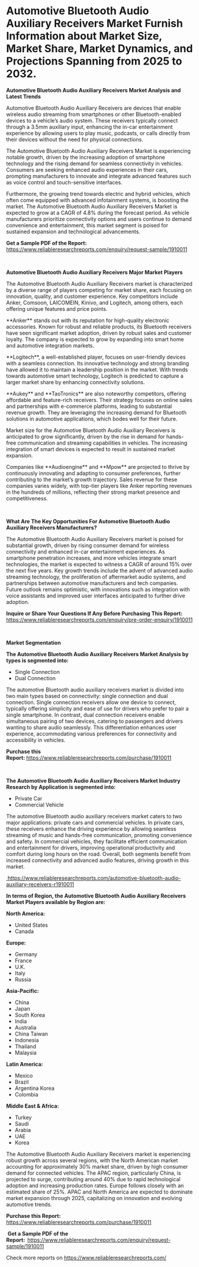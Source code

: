 <p><h1>Automotive Bluetooth Audio Auxiliary Receivers Market Furnish Information about Market Size, Market Share, Market Dynamics, and Projections Spanning from 2025 to 2032.</h1></p><p><strong>Automotive Bluetooth Audio Auxiliary Receivers Market Analysis and Latest Trends</strong></p>
<p><p>Automotive Bluetooth Audio Auxiliary Receivers are devices that enable wireless audio streaming from smartphones or other Bluetooth-enabled devices to a vehicle’s audio system. These receivers typically connect through a 3.5mm auxiliary input, enhancing the in-car entertainment experience by allowing users to play music, podcasts, or calls directly from their devices without the need for physical connections.</p><p>The Automotive Bluetooth Audio Auxiliary Receivers Market is experiencing notable growth, driven by the increasing adoption of smartphone technology and the rising demand for seamless connectivity in vehicles. Consumers are seeking enhanced audio experiences in their cars, prompting manufacturers to innovate and integrate advanced features such as voice control and touch-sensitive interfaces.</p><p>Furthermore, the growing trend towards electric and hybrid vehicles, which often come equipped with advanced infotainment systems, is boosting the market. The Automotive Bluetooth Audio Auxiliary Receivers Market is expected to grow at a CAGR of 4.8% during the forecast period. As vehicle manufacturers prioritize connectivity options and users continue to demand convenience and entertainment, this market segment is poised for sustained expansion and technological advancements.</p></p>
<p><strong>Get a Sample PDF of the Report:&nbsp;</strong> <a href="https://www.reliableresearchreports.com/enquiry/request-sample/1910011?utm_campaign=2279&utm_medium=2&utm_source=Github&utm_content=ia&utm_term=31032025&utm_id=automotive-bluetooth-audio-auxiliary-receivers">https://www.reliableresearchreports.com/enquiry/request-sample/1910011</a></p>
<p>&nbsp;</p>
<p><strong>Automotive Bluetooth Audio Auxiliary Receivers Major Market Players</strong></p>
<p><p>The Automotive Bluetooth Audio Auxiliary Receivers market is characterized by a diverse range of players competing for market share, each focusing on innovation, quality, and customer experience. Key competitors include Anker, Comsoon, LAICOMEIN, Kinivo, and Logitech, among others, each offering unique features and price points.</p><p>**Anker** stands out with its reputation for high-quality electronic accessories. Known for robust and reliable products, its Bluetooth receivers have seen significant market adoption, driven by robust sales and customer loyalty. The company is expected to grow by expanding into smart home and automotive integration markets.</p><p>**Logitech**, a well-established player, focuses on user-friendly devices with a seamless connection. Its innovative technology and strong branding have allowed it to maintain a leadership position in the market. With trends towards automotive smart technology, Logitech is predicted to capture a larger market share by enhancing connectivity solutions.</p><p>**Aukey** and **TaoTronics** are also noteworthy competitors, offering affordable and feature-rich receivers. Their strategy focuses on online sales and partnerships with e-commerce platforms, leading to substantial revenue growth. They are leveraging the increasing demand for Bluetooth solutions in automotive applications, which bodes well for their future.</p><p>Market size for the Automotive Bluetooth Audio Auxiliary Receivers is anticipated to grow significantly, driven by the rise in demand for hands-free communication and streaming capabilities in vehicles. The increasing integration of smart devices is expected to result in sustained market expansion. </p><p>Companies like **Audioengine** and **Mpow** are projected to thrive by continuously innovating and adapting to consumer preferences, further contributing to the market’s growth trajectory. Sales revenue for these companies varies widely, with top-tier players like Anker reporting revenues in the hundreds of millions, reflecting their strong market presence and competitiveness.</p></p>
<p>&nbsp;</p>
<p><strong>What Are The Key Opportunities For Automotive Bluetooth Audio Auxiliary Receivers Manufacturers?</strong></p>
<p><p>The Automotive Bluetooth Audio Auxiliary Receivers market is poised for substantial growth, driven by rising consumer demand for wireless connectivity and enhanced in-car entertainment experiences. As smartphone penetration increases, and more vehicles integrate smart technologies, the market is expected to witness a CAGR of around 15% over the next five years. Key growth trends include the advent of advanced audio streaming technology, the proliferation of aftermarket audio systems, and partnerships between automotive manufacturers and tech companies. Future outlook remains optimistic, with innovations such as integration with voice assistants and improved user interfaces anticipated to further drive adoption.</p></p>
<p><strong>Inquire or Share Your Questions If Any Before Purchasing This Report:</strong> <a href="https://www.reliableresearchreports.com/enquiry/pre-order-enquiry/1910011?utm_campaign=2279&utm_medium=2&utm_source=Github&utm_content=ia&utm_term=31032025&utm_id=automotive-bluetooth-audio-auxiliary-receivers">https://www.reliableresearchreports.com/enquiry/pre-order-enquiry/1910011</a></p>
<p>&nbsp;</p>
<p><strong>Market Segmentation</strong></p>
<p><strong>The Automotive Bluetooth Audio Auxiliary Receivers Market Analysis by types is segmented into:</strong></p>
<p><ul><li>Single Connection</li><li>Dual Connection</li></ul></p>
<p><p>The automotive Bluetooth audio auxiliary receivers market is divided into two main types based on connectivity: single connection and dual connection. Single connection receivers allow one device to connect, typically offering simplicity and ease of use for drivers who prefer to pair a single smartphone. In contrast, dual connection receivers enable simultaneous pairing of two devices, catering to passengers and drivers wanting to share audio seamlessly. This differentiation enhances user experience, accommodating various preferences for connectivity and accessibility in vehicles.</p></p>
<p><strong>Purchase this Report:&nbsp;</strong><a href="https://www.reliableresearchreports.com/purchase/1910011?utm_campaign=2279&utm_medium=2&utm_source=Github&utm_content=ia&utm_term=31032025&utm_id=automotive-bluetooth-audio-auxiliary-receivers">https://www.reliableresearchreports.com/purchase/1910011</a></p>
<p>&nbsp;</p>
<p><strong>The Automotive Bluetooth Audio Auxiliary Receivers Market Industry Research by Application is segmented into:</strong></p>
<p><ul><li>Private Car</li><li>Commercial Vehicle</li></ul></p>
<p><p>The automotive Bluetooth audio auxiliary receivers market caters to two major applications: private cars and commercial vehicles. In private cars, these receivers enhance the driving experience by allowing seamless streaming of music and hands-free communication, promoting convenience and safety. In commercial vehicles, they facilitate efficient communication and entertainment for drivers, improving operational productivity and comfort during long hours on the road. Overall, both segments benefit from increased connectivity and advanced audio features, driving growth in this market.</p></p>
<p><a href="https://www.reliableresearchreports.com/automotive-bluetooth-audio-auxiliary-receivers-r1910011?utm_campaign=2279&utm_medium=2&utm_source=Github&utm_content=ia&utm_term=31032025&utm_id=automotive-bluetooth-audio-auxiliary-receivers">&nbsp;https://www.reliableresearchreports.com/automotive-bluetooth-audio-auxiliary-receivers-r1910011</a></p>
<p><strong>In terms of Region, the Automotive Bluetooth Audio Auxiliary Receivers Market Players available by Region are:</strong></p>
<p>
    <p> <strong> North America: </strong>
        <ul>
            <li>United States</li>
            <li>Canada</li>
        </ul>
        </p> 
    <p> <strong> Europe: </strong>
        <ul>
            <li>Germany</li>
            <li>France</li>
            <li>U.K.</li>
            <li>Italy</li>
            <li>Russia</li>
        </ul>
        </p> 
    <p> <strong> Asia-Pacific: </strong>
        <ul>
            <li>China</li>
            <li>Japan</li>
            <li>South Korea</li>
            <li>India</li>
            <li>Australia</li>
            <li>China Taiwan</li>
            <li>Indonesia</li>
            <li>Thailand</li>
            <li>Malaysia</li>
        </ul>
        </p> 
    <p> <strong> Latin America: </strong>
        <ul>
            <li>Mexico</li>
            <li>Brazil</li>
            <li>Argentina Korea</li>
            <li>Colombia</li>
        </ul>
        </p> 
    <p> <strong> Middle East & Africa: </strong>
        <ul>
            <li>Turkey</li>
            <li>Saudi</li>
            <li>Arabia</li>
            <li>UAE</li>
            <li>Korea</li>
        </ul>
    </p>
    </p>
<p><p>The Automotive Bluetooth Audio Auxiliary Receivers market is experiencing robust growth across several regions, with the North American market accounting for approximately 30% market share, driven by high consumer demand for connected vehicles. The APAC region, particularly China, is projected to surge, contributing around 40% due to rapid technological adoption and increasing production rates. Europe follows closely with an estimated share of 25%. APAC and North America are expected to dominate market expansion through 2025, capitalizing on innovation and evolving automotive trends.</p></p>
<p><strong>Purchase this Report: </strong><a href="https://www.reliableresearchreports.com/purchase/1910011?utm_campaign=2279&utm_medium=2&utm_source=Github&utm_content=ia&utm_term=31032025&utm_id=automotive-bluetooth-audio-auxiliary-receivers">https://www.reliableresearchreports.com/purchase/1910011</a></p>
<p>&nbsp;<strong>Get a Sample PDF of the Report:&nbsp;&nbsp;</strong><a href="https://www.reliableresearchreports.com/enquiry/request-sample/1910011?utm_campaign=2279&utm_medium=2&utm_source=Github&utm_content=ia&utm_term=31032025&utm_id=automotive-bluetooth-audio-auxiliary-receivers">https://www.reliableresearchreports.com/enquiry/request-sample/1910011</a></p>
<p><strong></strong></p>
<p>Check more reports on <a href="https://www.reliableresearchreports.com/?utm_campaign=2279&utm_medium=2&utm_source=Github&utm_content=ia&utm_term=31032025&utm_id=automotive-bluetooth-audio-auxiliary-receivers">https://www.reliableresearchreports.com/</a></p>